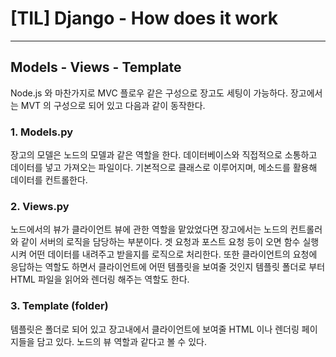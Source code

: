 # [TIL] Django - How does it work

---

## Models - Views - Template

Node.js 와 마찬가지로 MVC 플로우 같은 구성으로 장고도 세팅이 가능하다. 장고에서는 MVT 의 구성으로 되어 있고 다음과 같이 동작한다.

### 1. Models.py

장고의 모델은 노드의 모델과 같은 역할을 한다. 데이터베이스와 직접적으로 소통하고 데이터를 넣고 가져오는 파일이다. 기본적으로 클래스로 이루어지며, 메소드를 활용해 데이터를 컨트롤한다.

### 2. Views.py

노드에서의 뷰가 클라이언트 뷰에 관한 역할을 맡았었다면 장고에서는 노드의 컨트롤러와 같이 서버의 로직을 담당하는 부분이다. 겟 요청과 포스트 요청 등이 오면 함수 실행 시켜 어떤 데이터를 내려주고 받을지를 로직으로 처리한다. 또한 클라이언트의 요청에 응답하는 역할도 하면서 클라이언트에 어떤 템플릿을 보여줄 것인지 템플릿 폴더로 부터 HTML 파일을 읽어와 렌더링 해주는 역할도 한다.

### 3. Template (folder)

템플릿은 폴더로 되어 있고 장고내에서 클라이언트에 보여줄 HTML 이나 렌더링 페이지들을 담고 있다. 노드의 뷰 역할과 같다고 볼 수 있다.